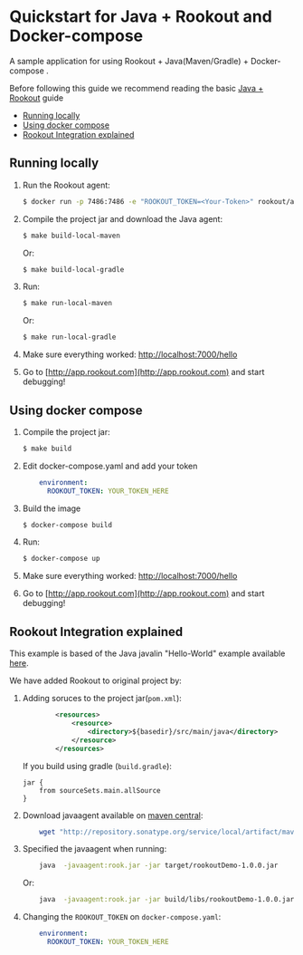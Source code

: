 # Quickstart for Java + Rookout and Docker-compose

A sample application for using Rookout + Java(Maven/Gradle) + Docker-compose .

Before following this guide we recommend reading the basic [Java + Rookout] guide

* [Running locally](#running-locally)
* [Using docker compose](#using-docker-compose)
* [Rookout Integration explained](#rookout-integration-explained)
## Running locally
1. Run the Rookout agent:
    ``` bash
    $ docker run -p 7486:7486 -e "ROOKOUT_TOKEN=<Your-Token>" rookout/agent
    ```
2. Compile the project jar and download the Java agent:
     ```bash
    $ make build-local-maven
    ```
    Or:
     ```bash
    $ make build-local-gradle
    ```
3. Run:
    ```bash
    $ make run-local-maven
    ```
    Or:
    ```bash
    $ make run-local-gradle
    ```    
4. Make sure everything worked: [http://localhost:7000/hello](http://localhost:7000/hello)

5. Go to [http://app.rookout.com](http://app.rookout.com) and start debugging! 


## Using docker compose

1. Compile the project jar:
     ```bash
    $ make build
    ```
2. Edit docker-compose.yaml and add your token
    ``` YAML
        environment:
          ROOKOUT_TOKEN: YOUR_TOKEN_HERE
    ```
3. Build the image
    ``` bash
    $ docker-compose build
    
    ```
4. Run:
    ```bash
    $ docker-compose up
    ```
5. Make sure everything worked: [http://localhost:7000/hello](http://localhost:7000/hello)

6. Go to [http://app.rookout.com](http://app.rookout.com) and start debugging! 
## Rookout Integration explained

This example is based of the Java javalin "Hello-World" example available [here].

We have added Rookout to original project by:
1. Adding soruces to the project jar(`pom.xml`):
    ```xml
            <resources>
                <resource>
                    <directory>${basedir}/src/main/java</directory>
                </resource>
            </resources>
    ```
    If you build using gradle (`build.gradle`):
    ```properties
    jar {
        from sourceSets.main.allSource
    }
    ```
2. Download javaagent available on [maven central]:
    ```bash
        wget "http://repository.sonatype.org/service/local/artifact/maven/redirect?r=central-proxy&g=com.rookout&a=rook&v=LATEST"  -O rook.jar
    ```
3. Specified the javaagent when running:
    ```bash
        java  -javaagent:rook.jar -jar target/rookoutDemo-1.0.0.jar 
    ```
    Or:
    ```bash
        java  -javaagent:rook.jar -jar build/libs/rookoutDemo-1.0.0.jar
    ```
    
4. Changing the `ROOKOUT_TOKEN` on `docker-compose.yaml`:
    ``` YAML
        environment:
          ROOKOUT_TOKEN: YOUR_TOKEN_HERE
    ```

[Java + Rookout]: https://rookout.github.io/tutorials/java
[here]: https://github.com/tipsy/javalin/
[maven central]: https://mvnrepository.com/artifact/com.rookout/rook